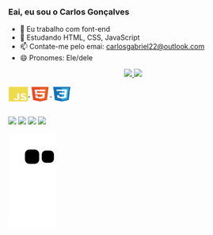### Eai, eu sou o Carlos Gonçalves

- 🔭 Eu trabalho com font-end
- 🌱 Estudando HTML, CSS, JavaScript
- 📫 Contate-me pelo emai: carlosgabriel22@outlook.com
- 😄 Pronomes: Ele/dele
<div align="center" style="display: inline_block">
  <a href="https://github.com/CgGoncalves">
  <img height="140em" src="https://github-readme-stats.vercel.app/api?username=CgGoncalves&show_icons=true&theme=panda&include_all_commits=true&count_private=true"/>
  <img height="120em" src="https://github-readme-stats.vercel.app/api/top-langs/?username=CgGoncalves&layout=compact&langs_count=7&theme=panda"/>
</div>
<div style="display: inline_block"><br>
  <img align="center" alt="Carlos-Js" height="30" width="40" src="https://raw.githubusercontent.com/devicons/devicon/master/icons/javascript/javascript-plain.svg">
  <img align="center" alt="Carlos-HTML" height="30" width="40" src="https://raw.githubusercontent.com/devicons/devicon/master/icons/html5/html5-original.svg">
  <img align="center" alt="Carlos-CSS" height="30" width="40" src="https://raw.githubusercontent.com/devicons/devicon/master/icons/css3/css3-original.svg"> 
</div>
  
  
  ##

  <div> 
    <a href="https://instagram.com/Chato_com_pipoca" target="_blank"><img src="https://img.shields.io/badge/-Instagram-%23E4405F?style=for-the-badge&logo=instagram&logoColor=white" target="_blank"></a>
 <a href="https://discord.com/users/Vecna#9294" target="_blank"><img src="https://img.shields.io/badge/Discord-7289DA?style=for-the-badge&logo=discord&logoColor=white" target="_blank"></a> 
  <a href = "mailto:carlosgabriel22@outlook.com"><img src="https://img.shields.io/badge/-Gmail-%23333?style=for-the-badge&logo=gmail&logoColor=white" target="_blank"></a>
  <a href="www.linkedin.com/in/carlos-gonçalves-8aa682251" target="_blank"><img src="https://img.shields.io/badge/-LinkedIn-%230077B5?style=for-the-badge&logo=linkedin&logoColor=white" target="_blank"></a> 
 
  ![Snake animation](https://github.com/CgGoncalves/CgGoncalves/blob/output/github-contribution-grid-snake.svg)
 
</div>
  
  
